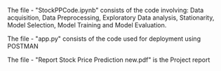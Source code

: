 The file - "StockPPCode.ipynb" consists of the code involving: Data acquisition, Data Preprocessing, Exploratory Data analysis, Stationarity, Model Selection, Model Training and Model Evaluation.

The file - "app.py" consists of the code used for deployment using POSTMAN

The file - "Report Stock Price Prediction new.pdf" is the Project report
